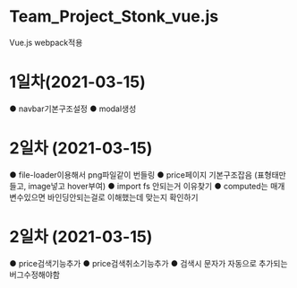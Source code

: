 # Team_Project_Stonk_vue.js
Vue.js
webpack적용

# 1일차(2021-03-15)
● navbar기본구조설정
● modal생성

# 2일차 (2021-03-15)
● file-loader이용해서 png파일같이 번들링
● price페이지 기본구조잡음 (표형태만들고, image넣고 hover부여)
● import fs 안되는거 이유찾기
● computed는 매개변수있으면 바인딩안되는걸로 이해했는데 맞는지 확인하기

# 2일차 (2021-03-15)
● price검색기능추가
● price검색취소기능추가
● 검색시 문자가 자동으로 추가되는 버그수정해야함